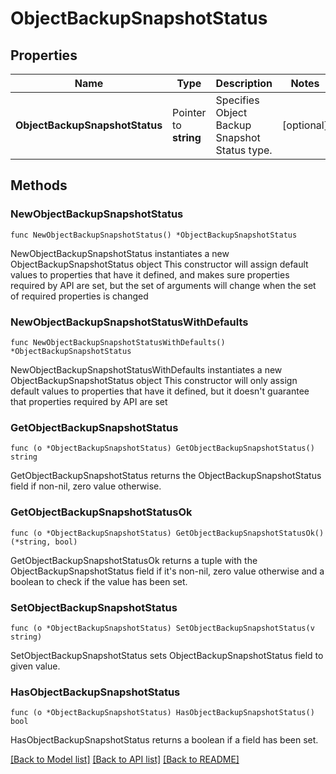# ObjectBackupSnapshotStatus

## Properties

Name | Type | Description | Notes
------------ | ------------- | ------------- | -------------
**ObjectBackupSnapshotStatus** | Pointer to **string** | Specifies Object Backup Snapshot Status type. | [optional] 

## Methods

### NewObjectBackupSnapshotStatus

`func NewObjectBackupSnapshotStatus() *ObjectBackupSnapshotStatus`

NewObjectBackupSnapshotStatus instantiates a new ObjectBackupSnapshotStatus object
This constructor will assign default values to properties that have it defined,
and makes sure properties required by API are set, but the set of arguments
will change when the set of required properties is changed

### NewObjectBackupSnapshotStatusWithDefaults

`func NewObjectBackupSnapshotStatusWithDefaults() *ObjectBackupSnapshotStatus`

NewObjectBackupSnapshotStatusWithDefaults instantiates a new ObjectBackupSnapshotStatus object
This constructor will only assign default values to properties that have it defined,
but it doesn't guarantee that properties required by API are set

### GetObjectBackupSnapshotStatus

`func (o *ObjectBackupSnapshotStatus) GetObjectBackupSnapshotStatus() string`

GetObjectBackupSnapshotStatus returns the ObjectBackupSnapshotStatus field if non-nil, zero value otherwise.

### GetObjectBackupSnapshotStatusOk

`func (o *ObjectBackupSnapshotStatus) GetObjectBackupSnapshotStatusOk() (*string, bool)`

GetObjectBackupSnapshotStatusOk returns a tuple with the ObjectBackupSnapshotStatus field if it's non-nil, zero value otherwise
and a boolean to check if the value has been set.

### SetObjectBackupSnapshotStatus

`func (o *ObjectBackupSnapshotStatus) SetObjectBackupSnapshotStatus(v string)`

SetObjectBackupSnapshotStatus sets ObjectBackupSnapshotStatus field to given value.

### HasObjectBackupSnapshotStatus

`func (o *ObjectBackupSnapshotStatus) HasObjectBackupSnapshotStatus() bool`

HasObjectBackupSnapshotStatus returns a boolean if a field has been set.


[[Back to Model list]](../README.md#documentation-for-models) [[Back to API list]](../README.md#documentation-for-api-endpoints) [[Back to README]](../README.md)



